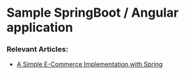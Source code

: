 # Sample SpringBoot / Angular application

### Relevant Articles:
- [A Simple E-Commerce Implementation with Spring](https://www.baeldung.com/spring-angular-ecommerce)
